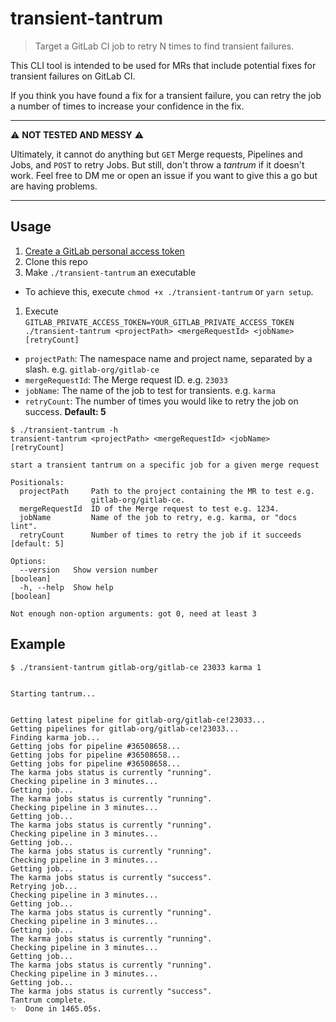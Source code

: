 # transient-tantrum

> Target a GitLab CI job to retry N times to find transient failures.

This CLI tool is intended to be used for MRs that include potential fixes for
transient failures on GitLab CI.

If you think you have found a fix for a transient failure, you can retry
the job a number of times to increase your confidence in the fix.

____

⚠️️️ **NOT TESTED AND MESSY** ⚠️️

Ultimately, it cannot do anything but `GET` Merge requests, Pipelines and Jobs, and `POST` to retry Jobs. But still, don't throw a _tantrum_ if it doesn't work. Feel free to DM me or open an issue if you want to give this a go but are having problems.

____

## Usage

1. [Create a GitLab personal access token](https://docs.gitlab.com/ee/user/profile/personal_access_tokens.html#creating-a-personal-access-token)
1. Clone this repo
1. Make `./transient-tantrum` an executable
  - To achieve this, execute `chmod +x ./transient-tantrum` or `yarn setup`.
1. Execute `GITLAB_PRIVATE_ACCESS_TOKEN=YOUR_GITLAB_PRIVATE_ACCESS_TOKEN ./transient-tantrum <projectPath> <mergeRequestId> <jobName> [retryCount]`
  - `projectPath`: The namespace name and project name, separated by a slash. e.g. `gitlab-org/gitlab-ce`
  - `mergeRequestId`: The Merge request ID. e.g. `23033`
  - `jobName`: The name of the job to test for transients. e.g. `karma`
  - `retryCount`: The number of times you would like to retry the job on success. **Default: 5**

```
$ ./transient-tantrum -h
transient-tantrum <projectPath> <mergeRequestId> <jobName> [retryCount]

start a transient tantrum on a specific job for a given merge request

Positionals:
  projectPath     Path to the project containing the MR to test e.g.
                  gitlab-org/gitlab-ce.
  mergeRequestId  ID of the Merge request to test e.g. 1234.
  jobName         Name of the job to retry, e.g. karma, or "docs lint".
  retryCount      Number of times to retry the job if it succeeds   [default: 5]

Options:
  --version   Show version number                                      [boolean]
  -h, --help  Show help                                                [boolean]

Not enough non-option arguments: got 0, need at least 3
```

## Example

```
$ ./transient-tantrum gitlab-org/gitlab-ce 23033 karma 1


Starting tantrum...


Getting latest pipeline for gitlab-org/gitlab-ce!23033...
Getting pipelines for gitlab-org/gitlab-ce!23033...
Finding karma job...
Getting jobs for pipeline #36508658...
Getting jobs for pipeline #36508658...
Getting jobs for pipeline #36508658...
The karma jobs status is currently "running".
Checking pipeline in 3 minutes...
Getting job...
The karma jobs status is currently "running".
Checking pipeline in 3 minutes...
Getting job...
The karma jobs status is currently "running".
Checking pipeline in 3 minutes...
Getting job...
The karma jobs status is currently "running".
Checking pipeline in 3 minutes...
Getting job...
The karma jobs status is currently "success".
Retrying job...
Checking pipeline in 3 minutes...
Getting job...
The karma jobs status is currently "running".
Checking pipeline in 3 minutes...
Getting job...
The karma jobs status is currently "running".
Checking pipeline in 3 minutes...
Getting job...
The karma jobs status is currently "running".
Checking pipeline in 3 minutes...
Getting job...
The karma jobs status is currently "success".
Tantrum complete.
✨  Done in 1465.05s.
```